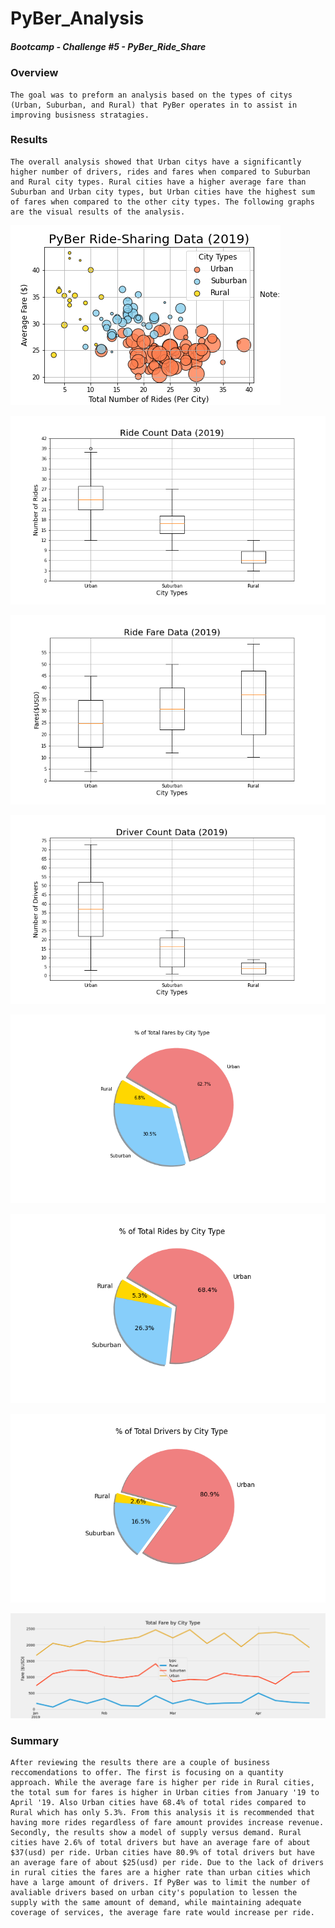 # PyBer_Analysis
##### Bootcamp - Challenge #5 - PyBer_Ride_Share

### Overview
    The goal was to preform an analysis based on the types of citys (Urban, Suburban, and Rural) that PyBer operates in to assist in improving busisness stratagies. 

### Results
    The overall analysis showed that Urban citys have a significantly higher number of drivers, rides and fares when compared to Suburban and Rural city types. Rural cities have a higher average fare than Suburban and Urban city types, but Urban cities have the highest sum of fares when compared to the other city types. The following graphs are the visual results of the analysis. 
    
   ![figure1](https://github.com/ColtPrgms/PyBer_Analysis/blob/8ee55193e8dfad90c63c29cbc988e705f4d355aa/analysis/Fig1.png)
    
   ![figure2](https://github.com/ColtPrgms/PyBer_Analysis/blob/main/analysis/Fig2.png)
    
   ![figure3](https://github.com/ColtPrgms/PyBer_Analysis/blob/main/analysis/Fig3.png)
    
   ![figure4](https://github.com/ColtPrgms/PyBer_Analysis/blob/main/analysis/Fig4.png)
    
   ![figure5](https://github.com/ColtPrgms/PyBer_Analysis/blob/main/analysis/Fig5.png)
    
   ![figure6](https://github.com/ColtPrgms/PyBer_Analysis/blob/main/analysis/Fig6.png)
    
   ![figure7](https://github.com/ColtPrgms/PyBer_Analysis/blob/main/analysis/Fig7.png)
   
   ![figure8](https://github.com/ColtPrgms/PyBer_Analysis/blob/main/analysis/PyBer_Fare_summary.png)
    
    
### Summary
    After reviewing the results there are a couple of business reccomendations to offer. The first is focusing on a quantity approach. While the average fare is higher per ride in Rural cities, the total sum for fares is higher in Urban cities from January '19 to April '19. Also Urban cities have 68.4% of total rides compared to Rural which has only 5.3%. From this analysis it is recommended that having more rides regardless of fare amount provides increase revenue. 
    Secondly, the results show a model of supply versus demand. Rural cities have 2.6% of total drivers but have an average fare of about $37(usd) per ride. Urban cities have 80.9% of total drivers but have an average fare of about $25(usd) per ride. Due to the lack of drivers in rural cities the fares are a higher rate than urban cities which have a large amount of drivers. If PyBer was to limit the number of avaliable drivers based on urban city's population to lessen the supply with the same amount of demand, while maintaining adequate coverage of services, the average fare rate would increase per ride. 
